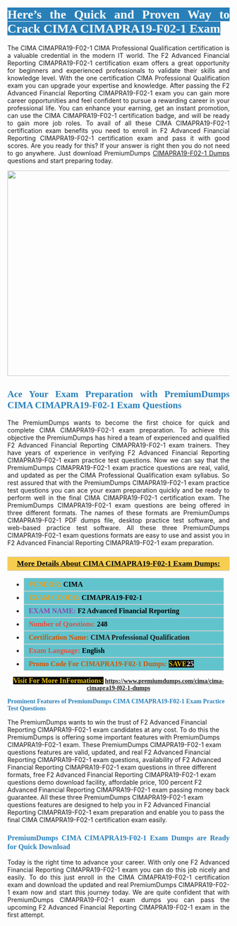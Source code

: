 <h1 style="text-align: justify;"><span style="color:#ffffff;"><span style="font-family:Georgia,serif;"><strong><span style="background-color:#2980b9;">Here’s the Quick and Proven Way to Crack CIMA CIMAPRA19-F02-1 Exam</span></strong></span></span></h1>

<p style="text-align: justify;">The CIMA CIMAPRA19-F02-1 CIMA Professional Qualification certification is a valuable credential in the modern IT world. The F2 Advanced Financial Reporting CIMAPRA19-F02-1 certification exam offers a great opportunity for beginners and experienced professionals to validate their skills and knowledge level. With the one certification CIMA Professional Qualification exam you can upgrade your expertise and knowledge. After passing the F2 Advanced Financial Reporting CIMAPRA19-F02-1 exam you can gain more career opportunities and feel confident to pursue a rewarding career in your professional life. You can enhance your earning, get an instant promotion, can use the CIMA CIMAPRA19-F02-1 certification badge, and will be ready to gain more job roles. To avail of all these CIMA CIMAPRA19-F02-1 certification exam benefits you need to enroll in F2 Advanced Financial Reporting CIMAPRA19-F02-1 certification exam and pass it with good scores. Are you ready for this? If your answer is right then you do not need to go anywhere. Just download PremiumDumps <a href="https://www.premiumdumps.com/cima/cima-cimapra19-f02-1-dumps">CIMAPRA19-F02-1 Dumps</a> questions and start preparing today.</p>

<p style="text-align: center;"><a href="https://www.premiumdumps.com/cima/cima-cimapra19-f02-1-dumps"><img alt="" src="https://i.imgur.com/KJGzbJ2.jpeg" style="width: 700px; height: 465px;" /></a></p>

<h2 style="text-align: justify;"><span style="color:#2980b9;"><span style="font-family:Georgia,serif;"><strong>Ace Your Exam Preparation with PremiumDumps CIMA CIMAPRA19-F02-1 Exam Questions</strong></span></span></h2>

<p style="text-align: justify;">The PremiumDumps wants to become the first choice for quick and complete CIMA CIMAPRA19-F02-1 exam preparation. To achieve this objective the PremiumDumps has hired a team of experienced and qualified F2 Advanced Financial Reporting CIMAPRA19-F02-1 exam trainers. They have years of experience in verifying F2 Advanced Financial Reporting CIMAPRA19-F02-1 exam practice test questions. Now we can say that the PremiumDumps CIMAPRA19-F02-1 exam practice questions are real, valid, and updated as per the CIMA Professional Qualification exam syllabus. So rest assured that with the PremiumDumps CIMAPRA19-F02-1 exam practice test questions you can ace your exam preparation quickly and be ready to perform well in the final CIMA CIMAPRA19-F02-1 certification exam. The PremiumDumps CIMAPRA19-F02-1 exam questions are being offered in three different formats. The names of these formats are PremiumDumps CIMAPRA19-F02-1 PDF dumps file, desktop practice test software, and web-based practice test software. All these three PremiumDumps CIMAPRA19-F02-1 exam questions formats are easy to use and assist you in F2 Advanced Financial Reporting CIMAPRA19-F02-1 exam preparation.</p>

<h3 style="background: #f7ce50; border: 1px solid rgb(204, 204, 204); padding: 5px 10px; text-align: center;"><span style="font-family:Georgia,serif;"><u><u><span style="color:#000000;"><span style="font-size:11pt"><span style="line-height:normal"><b><span style="font-size:13.0pt"><span cambria="">More Details About CIMA CIMAPRA19-F02-1 Exam Dumps:</span></span></b></span></span></span></u></u></span></h3>

<ul>
	<li style="margin:0cm 10pt">
	<div style="background:#61c4cd; border: 1px solid rgb(204, 204, 204); padding: 5px 10px; text-align: justify;"><span style="font-family:Georgia,serif;"><span style="font-size:11pt"><span style="line-height:normal"><b><span style="font-size:12.0pt"><span new="" roman="" times=""><span style="color:#f39c12;">VENDOR:</span> <span style="color:#000000;">CIMA</span></span></span></b></span></span></span></div>
	</li>
	<li style="margin:0cm 10pt">
	<div style="background: #61c4cd; border: 1px solid rgb(204, 204, 204); padding: 5px 10px; text-align: justify;"><span style="font-family:Georgia,serif;"><span style="font-size:11pt"><span style="line-height:normal"><b><span style="font-size:12.0pt"><span new="" roman="" times=""><span style="color:#f39c12;">EXAM CCODE:</span> <span style="color:#000000;">CIMAPRA19-F02-1</span></span></span></b></span></span></span></div>
	</li>
	<li style="margin:0cm 10pt">
	<div style="background: #61c4cd; border: 1px solid rgb(204, 204, 204); padding: 5px 10px; text-align: justify;"><span style="font-family:Georgia,serif;"><span style="font-size:11pt"><span style="line-height:normal"><b><span style="font-size:12.0pt"><span new="" roman="" times=""><span style="color:#8e44ad;">EXAM NAME:</span> <span style="color:#000000;">F2 Advanced Financial Reporting</span></span></span></b></span></span></span></div>
	</li>
	<li style="margin:0cm 10pt">
	<div style="background: #61c4cd; border: 1px solid rgb(204, 204, 204); padding: 5px 10px;"><span style="font-family:Georgia,serif;"><span style="font-size:11pt"><span style="line-height:normal"><b><span style="font-size:12.0pt"><span new="" roman="" times=""><span style="color:#e74c3c;">Number of Questions:</span><span style="color:#000000;"><span style="color:#f1c40f;"> </span>248</span></span></span></b></span></span></span></div>
	</li>
	<li style="margin:0cm 10pt">
	<div style="background: #61c4cd; border: 1px solid rgb(204, 204, 204); padding: 5px 10px; text-align: justify;"><span style="font-family:Georgia,serif;"><span style="font-size:11pt"><span style="line-height:normal"><b><span style="font-size:12.0pt"><span new="" roman="" times=""><span style="color:#d35400;">Certification Name:</span> CIMA Professional Qualification</span></span></b></span></span></span></div>
	</li>
	<li style="margin:0cm 10pt">
	<div style="background: #61c4cd; border: 1px solid rgb(204, 204, 204); padding: 5px 10px; text-align: justify;"><span style="font-family:Georgia,serif;"><span style="font-size:11pt"><span style="line-height:normal"><b><span style="font-size:12.0pt"><span new="" roman="" times=""><span style="color:#e74c3c;">Exam Language:</span> <span style="color:#000000;">English</span></span></span></b></span></span></span></div>
	</li>
	<li style="margin:0cm 10pt">
	<div style="background: #61c4cd; border: 1px solid rgb(204, 204, 204); padding: 5px 10px;"><span style="font-family:Georgia,serif;"><span style="font-size:11pt"><span style="line-height:normal"><b><span style="font-size:12.0pt"><span new="" roman="" times=""><span style="color:#d35400;">Promo Code For CIMAPRA19-F02-1 Dumps:</span><span style="color:#f1c40f;"> <span style="background-color:#000000;">SAVE</span></span><span style="color:#ffffff;"><span style="background-color:#000000;">25</span></span></span></span></b></span></span></span></div>
	</li>
</ul>

<p style="text-align: center;"><span style="font-family:Georgia,serif;"><strong><span style="font-size:16px;"><span style="color:#f1c40f;"><span style="background-color:#000000;">Visit For More InFormations:</span></span></span> <a href="https://www.premiumdumps.com/cima/cima-cimapra19-f02-1-dumps">https://www.premiumdumps.com/cima/cima-cimapra19-f02-1-dumps</a></strong></span></p>

<p><span style="color:#2980b9;"><span style="font-family:Georgia,serif;"><strong><strong><strong>Prominent Features of PremiumDumps CIMA CIMAPRA19-F02-1 Exam Practice Test Questions</strong></strong></strong></span></span></p>

<p>The PremiumDumps wants to win the trust of F2 Advanced Financial Reporting CIMAPRA19-F02-1 exam candidates at any cost. To do this the PremiumDumps is offering some important features with PremiumDumps CIMAPRA19-F02-1 exam. These PremiumDumps CIMAPRA19-F02-1 exam questions features are valid, updated, and real F2 Advanced Financial Reporting CIMAPRA19-F02-1 exam questions, availability of F2 Advanced Financial Reporting CIMAPRA19-F02-1 exam questions in three different formats, free F2 Advanced Financial Reporting CIMAPRA19-F02-1 exam questions demo download facility, affordable price, 100 percent F2 Advanced Financial Reporting CIMAPRA19-F02-1 exam passing money back guarantee. All these three PremiumDumps CIMAPRA19-F02-1 exam questions features are designed to help you in F2 Advanced Financial Reporting CIMAPRA19-F02-1 exam preparation and enable you to pass the final CIMA CIMAPRA19-F02-1 certification exam easily.</p>

<h3 style="text-align: justify;"><span style="color:#2980b9;"><span style="font-family:Georgia,serif;"><strong><strong><strong>PremiumDumps CIMA CIMAPRA19-F02-1 Exam Dumps are Ready for Quick Download</strong></strong></strong></span></span></h3>

<p style="text-align: justify;">Today is the right time to advance your career. With only one F2 Advanced Financial Reporting CIMAPRA19-F02-1 exam you can do this job nicely and easily. To do this just enroll in the CIMA CIMAPRA19-F02-1 certification exam and download the updated and real PremiumDumps CIMAPRA19-F02-1 exam now and start this journey today. We are quite confident that with PremiumDumps CIMAPRA19-F02-1 exam dumps you can pass the upcoming F2 Advanced Financial Reporting CIMAPRA19-F02-1 exam in the first attempt.</p>
